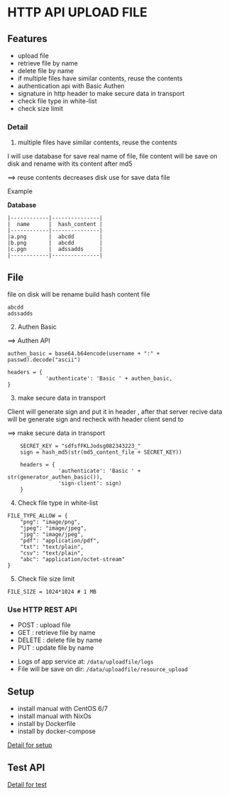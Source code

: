 # HTTP API UPLOAD FILE

## Features

- upload file
- retrieve file by name
- delete file by name
- if multiple files have similar contents, reuse the contents
- authentication api with Basic Authen
- signature in http header to make secure data in transport
- check file type in white-list
- check size limit

### Detail

1. multiple files have similar contents, reuse the contents

I will use database for save real name of file, file content will be save on disk and rename with its content after md5
 
==> reuse contents decreases disk use for save data file
 
Example 

 **Database**
 ```
 |------------|---------------|
 |  name      |  hash_content |
 |------------|---------------|
 |a.png       |  abcdd        |
 |b.png       |  abcdd        |
 |c.pgn       |  adssadds     |
 |------------|---------------|
``` 
 
 **File**
 ----------
 file on disk will be rename build hash content file
 
 ```
 abcdd
 adssadds
 ```
2. Authen Basic

==> Authen API

```
authen_basic = base64.b64encode(username + ":" + passwd).decode("ascii")

headers = {
            'authenticate': 'Basic ' + authen_basic,
}
```

3. make secure data in transport

Client will generate sign and put it in header , after that server recive data will be generate sign and recheck with header client send to

==> make secure data in transport

```
    SECRET_KEY = "sdfsfFKLJodsg082343223_"
    sign = hash_md5(str(md5_content_file + SECRET_KEY))
    
    headers = {
                'authenticate': 'Basic ' + str(generator_authen_basic()),
                'sign-client': sign)
    }
```

4. Check file type in white-list

```
FILE_TYPE_ALLOW = {
    "png": "image/png",
    "jpeg": "image/jpeg",
    "jpg": "image/jpeg",
    "pdf": "application/pdf",
    "txt": "text/plain",
    "csv": "text/plain",
    "abc": "application/octet-stream"
}

```

5. Check file size limit

```
FILE_SIZE = 1024*1024 # 1 MB
``` 

### Use HTTP REST API

- POST   : upload file
- GET    : retrieve file by name
- DELETE : delete file by name
- PUT    : update file by name

* Logs of app service at: `/data/uploadfile/logs`
* File will be save on dir: `/data/uploadfile/resource_upload`


## Setup

- install manual with CentOS 6/7
- install manual with NixOs
- install by Dockerfile
- install by docker-compose

 [Detail for setup](setup/readme_setup.MD)

## Test API
 
 [Detail for test](script_test/readme_test.md)
 
